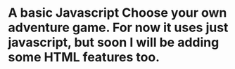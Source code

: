 # A basic Javascript Choose your own adventure game. For now it uses just javascript, but soon I will be adding some HTML features too.
